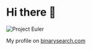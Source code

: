 # Hi there 👋
![Project Euler](https://projecteuler.net/profile/challenger_76.png)

My profile on [binarysearch.com](https://binarysearch.com/@/Challenger_76)

